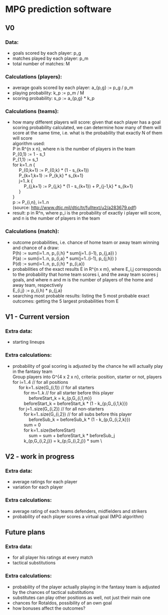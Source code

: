 # MPG prediction software

## V0

### Data: 
- goals scored by each player: p_g
- matches played by each player: p_m
- total number of matches: M

### Calculations (players):
- average goals scored by each player: a_{p,g} := p_g / p_m
- playing probability: k_p := p_m / M
- scoring probability: s_p := a_{p,g} * k_p

### Calculations (teams):
- how many different players will score: given that each player has a goal scoring probability calculated, 
we can determine how many of them will score at the same time, 
i.e. what is the probability that exactly N of them will score \
algorithm used: \
P in R^{n x n}, where n is the number of players in the team \
P_{0,1} := 1 - s_1 \
P_{1,1} := s_1 \
for k=1..n { \
&nbsp;&nbsp;&nbsp;&nbsp; P_{0,k+1} := P_{0,k} * (1 - s_{k+1}) \
&nbsp;&nbsp;&nbsp;&nbsp; P_{k+1,k+1} := P_{k,k} * s_{k+1} \
&nbsp;&nbsp;&nbsp;&nbsp; j=1..k { \
&nbsp;&nbsp;&nbsp;&nbsp;&nbsp;&nbsp;&nbsp;&nbsp; P_{j,k+1} := P_{j,k} * (1 - s_{k+1}) + P_{j-1,k} * s_{k+1} \
&nbsp;&nbsp;&nbsp;&nbsp; } \
} \
p := P_{i,n}, i=1..n \
(source: http://www.dtic.mil/dtic/tr/fulltext/u2/a283679.pdf)
- result: p in R^n, where p_i is the probability of exactly i player will score, and n is the number of players in the team

### Calculations (match):
- outcome probabilities, i.e. chance of home team or away team winning and chance of a draw: \
P(h) := sum(i=1..n, p_{i,h} * sum(j=1..(i-1), p_{j,a}) ) \
P(a) := sum(i=1..n, p_{i,a} * sum(j=1..(i-1), p_{j,h}) ) \
P(d) := sum(i=1..n, p_{i,h} * p_{i,a})
- probabilities of the exact results
E in R^{n x m}, where E_i,j corresponds to the probability that home team scores i, and the away team scores j goals, 
and where n and m is the number of players of the home and away team, respectively \
E_{i,j} := p_{i,h) * p_{j,a}
- searching most probable results: listing the 5 most probable exact outcomes: getting the 5 largest probabilities from E

## V1 - Current version

### Extra data:
- starting lineups

### Extra calculations: 
- probability of goal scoring is adjusted by the chance he will actually play in the fantasy team \
Group players into G^{4 x 2 x n}, criteria: position, starter or not, players \
for i=1..4 // for all positions \
&nbsp;&nbsp;&nbsp;&nbsp; for k=1..size(G_{i,1}) // for all starters \
&nbsp;&nbsp;&nbsp;&nbsp;&nbsp;&nbsp;&nbsp;&nbsp; for m=1..k // for all starter before this player \
&nbsp;&nbsp;&nbsp;&nbsp;&nbsp;&nbsp;&nbsp;&nbsp;&nbsp;&nbsp;&nbsp;&nbsp; beforeStart_k = k_{p,G_{i,1,m}} \
&nbsp;&nbsp;&nbsp;&nbsp;&nbsp;&nbsp;&nbsp;&nbsp; beforeStart_k = beforeStart_k * (1 - k_{p,G_{i,1,k}}) \
&nbsp;&nbsp;&nbsp;&nbsp; for j=1..size(G_{i,2}) // for all non-starters \
&nbsp;&nbsp;&nbsp;&nbsp;&nbsp;&nbsp;&nbsp;&nbsp; for k=1..size(G_{i,2}) // for all subs before this player \
&nbsp;&nbsp;&nbsp;&nbsp;&nbsp;&nbsp;&nbsp;&nbsp;&nbsp;&nbsp;&nbsp;&nbsp; beforeSub_k = beforeSub_k * (1 - k_{p,G_{i,2,k}}) \
&nbsp;&nbsp;&nbsp;&nbsp;&nbsp;&nbsp;&nbsp;&nbsp; sum = 0 \
&nbsp;&nbsp;&nbsp;&nbsp;&nbsp;&nbsp;&nbsp;&nbsp; for k=1..size(beforeStart) \
&nbsp;&nbsp;&nbsp;&nbsp;&nbsp;&nbsp;&nbsp;&nbsp;&nbsp;&nbsp;&nbsp;&nbsp; sum = sum + beforeStart_k * beforeSub_j \
&nbsp;&nbsp;&nbsp;&nbsp;&nbsp;&nbsp;&nbsp;&nbsp; k_{p,G_{i,2,j}} = k_{p,G_{i,2,j}} * sum \

## V2 - work in progress

### Extra data:
- average ratings for each player
- variation for each player

### Extra calculations:
- average rating of each teams defenders, midfielders and strikers
- probability of each player scores a virtual goal (MPG algorithm)

## Future plans

### Extra data:
- for all player his ratings at every match
- tactical substitutions

### Extra calculations: 
- probability of the player actually playing in the fantasy team is adjusted by the chances of tactical substitutions
- substitutes can play other positions as well, not just their main one
- chances for Rotaldos, possibility of an own goal
- how bonuses affect the outcomes?


